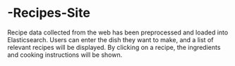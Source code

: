 # -Recipes-Site
Recipe data collected from the web has been preprocessed and loaded into Elasticsearch. Users can enter the dish they want to make, and a list of relevant recipes will be displayed. By clicking on a recipe, the ingredients and cooking instructions will be shown.
